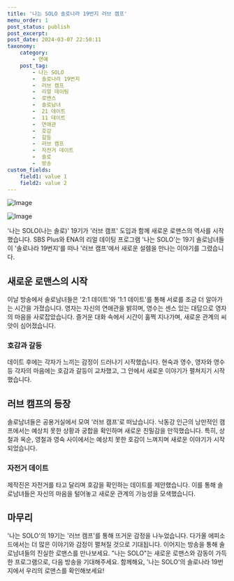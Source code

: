 ```yaml
---
title: '나는 SOLO 솔로나라 19번지 러브 캠프'
menu_order: 1
post_status: publish
post_excerpt: 
post_date: 2024-03-07 22:50:11
taxonomy:
    category:
        - 연예
    post_tag:
        - 나는 SOLO
        -  솔로나라 19번지
        -  러브 캠프
        -  리얼 데이팅
        -  로맨스
        -  솔로남녀
        -  21 데이트
        -  11 데이트
        -  연애관
        -  호감
        -  갈등
        -  러브 캠프
        -  자전거 데이트
        -  솔로
        -  방송
custom_fields:
    field1: value 1
    field2: value 2
---
```


![Image](https://mimgnews.pstatic.net/image/311/2024/03/07/0001699345_001_20240307091101299.jpg?type=w540)

![Image](https://ssl.pstatic.net/mimgnews/image/311/2024/03/07/0001699345_002_20240307091101361.jpg?type=w540)

'나는 SOLO(나는 솔로)' 19기가 '러브 캠프' 도입과 함께 새로운 로맨스의 역사를 시작했습니다. SBS Plus와 ENA의 리얼 데이팅 프로그램 '나는 SOLO'는 19기 솔로남녀들이 '솔로나라 19번지'를 떠나 '러브 캠프'에서 새로운 설렘을 만나는 이야기를 그렸습니다.
## 새로운 로맨스의 시작
이날 방송에서 솔로남녀들은 '2:1 데이트'와 '1:1 데이트'를 통해 서로를 조금 더 알아가는 시간을 가졌습니다. 영자는 자신의 연애관을 밝히며, 영수는 센스 있는 대답으로 영자의 마음을 사로잡았습니다. 즐거운 대화 속에서 시간이 훌쩍 지나가며, 새로운 관계의 씨앗이 심어졌습니다.
### 호감과 갈등
데이트 후에는 각자가 느끼는 감정이 드러나기 시작했습니다. 현숙과 영수, 영자와 영수 등 각자의 마음에는 호감과 갈등이 교차했고, 그 안에서 새로운 이야기가 펼쳐지기 시작했습니다.
## 러브 캠프의 등장
솔로남녀들은 공용거실에서 모여 '러브 캠프'로 떠났습니다. 낙동강 인근의 낭만적인 캠프에서는 예상치 못한 상황과 궁합을 확인하며 새로운 친밀감을 만끽했습니다. 특히, 상철과 옥순, 영철과 영숙 사이에서는 예상치 못한 호감이 느껴지며 새로운 이야기가 시작되었습니다.
### 자전거 데이트
제작진은 자전거를 타고 달리며 호감을 확인하는 데이트를 제안했습니다. 이를 통해 솔로남녀들은 자신의 마음을 털어놓고 새로운 관계의 가능성을 모색했습니다.
## 마무리
'나는 SOLO'의 19기는 '러브 캠프'를 통해 뜨거운 감정을 나누었습니다. 다가올 에피소드에서는 더 많은 이야기와 감정이 펼쳐질 것으로 기대됩니다. 이어지는 방송을 통해 솔로남녀들의 진실한 로맨스를 만나보세요.
"나는 SOLO"는 새로운 로맨스와 감동이 가득한 프로그램으로, 다음 방송을 기대해주세요. 함께해요, '나는 SOLO'의 솔로나라 19번지에서 우리의 로맨스를 확인해보세요!

